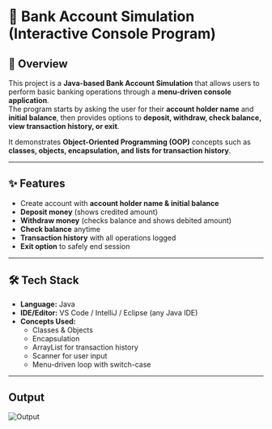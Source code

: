 # 🏦 Bank Account Simulation (Interactive Console Program)

## 📖 Overview  
This project is a **Java-based Bank Account Simulation** that allows users to perform basic banking operations through a **menu-driven console application**.  
The program starts by asking the user for their **account holder name** and **initial balance**, then provides options to **deposit, withdraw, check balance, view transaction history, or exit**.  

It demonstrates **Object-Oriented Programming (OOP)** concepts such as **classes, objects, encapsulation, and lists for transaction history**.

---

## ✨ Features  
-  Create account with **account holder name & initial balance**  
-  **Deposit money** (shows credited amount)  
-  **Withdraw money** (checks balance and shows debited amount)  
-  **Check balance** anytime  
-  **Transaction history** with all operations logged  
-  **Exit option** to safely end session  

---

## 🛠️ Tech Stack  
- **Language:** Java  
- **IDE/Editor:** VS Code / IntelliJ / Eclipse (any Java IDE)  
- **Concepts Used:**  
  - Classes & Objects  
  - Encapsulation  
  - ArrayList for transaction history  
  - Scanner for user input  
  - Menu-driven loop with switch-case  

---

## Output
![Output]((https://github.com/kaiffaraz/Java-Internship-Projects/blob/main/BankAC_Simulation/BankApp%20Opt.png))

